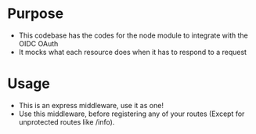 # Purpose

* This codebase has the codes for the node module to integrate with the OIDC OAuth
* It mocks what each resource does when it has to respond to a request

# Usage

* This is an express middleware, use it as one!
* Use this middleware, before registering any of your routes (Except for unprotected routes like /info).